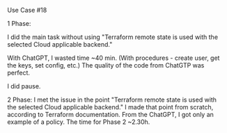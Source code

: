 Use Case #18

1 Phase:

I did the main task without using "Terraform remote state is used with the selected Cloud applicable backend."

With ChatGPT, I wasted time ~40 min. (With procedures - create user, get the keys, set config, etc.)
The quality of the code from ChatGTP was perfect.

I did pause.

2 Phase: I met the issue in the point "Terraform remote state is used with the selected Cloud applicable backend."
I made that point from scratch, according to Terraform documentation. 
From the ChatGPT, I got only an example of a policy.
The time for Phase 2 ~2.30h.